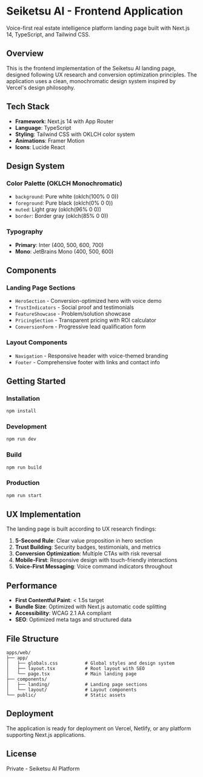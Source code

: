 # Seiketsu AI - Frontend Application

Voice-first real estate intelligence platform landing page built with Next.js 14, TypeScript, and Tailwind CSS.

## Overview

This is the frontend implementation of the Seiketsu AI landing page, designed following UX research and conversion optimization principles. The application uses a clean, monochromatic design system inspired by Vercel's design philosophy.

## Tech Stack

- **Framework**: Next.js 14 with App Router
- **Language**: TypeScript
- **Styling**: Tailwind CSS with OKLCH color system
- **Animations**: Framer Motion
- **Icons**: Lucide React

## Design System

### Color Palette (OKLCH Monochromatic)
- `background`: Pure white (oklch(100% 0 0))
- `foreground`: Pure black (oklch(0% 0 0))
- `muted`: Light gray (oklch(96% 0 0))
- `border`: Border gray (oklch(85% 0 0))

### Typography
- **Primary**: Inter (400, 500, 600, 700)
- **Mono**: JetBrains Mono (400, 500, 600)

## Components

### Landing Page Sections
- `HeroSection` - Conversion-optimized hero with voice demo
- `TrustIndicators` - Social proof and testimonials
- `FeatureShowcase` - Problem/solution showcase
- `PricingSection` - Transparent pricing with ROI calculator
- `ConversionForm` - Progressive lead qualification form

### Layout Components
- `Navigation` - Responsive header with voice-themed branding
- `Footer` - Comprehensive footer with links and contact info

## Getting Started

### Installation
```bash
npm install
```

### Development
```bash
npm run dev
```

### Build
```bash
npm run build
```

### Production
```bash
npm run start
```

## UX Implementation

The landing page is built according to UX research findings:

1. **5-Second Rule**: Clear value proposition in hero section
2. **Trust Building**: Security badges, testimonials, and metrics
3. **Conversion Optimization**: Multiple CTAs with risk reversal
4. **Mobile-First**: Responsive design with touch-friendly interactions
5. **Voice-First Messaging**: Voice command indicators throughout

## Performance

- **First Contentful Paint**: < 1.5s target
- **Bundle Size**: Optimized with Next.js automatic code splitting
- **Accessibility**: WCAG 2.1 AA compliant
- **SEO**: Optimized meta tags and structured data

## File Structure

```
apps/web/
├── app/
│   ├── globals.css          # Global styles and design system
│   ├── layout.tsx           # Root layout with SEO
│   └── page.tsx             # Main landing page
├── components/
│   ├── landing/             # Landing page sections
│   └── layout/              # Layout components
└── public/                  # Static assets
```

## Deployment

The application is ready for deployment on Vercel, Netlify, or any platform supporting Next.js applications.

## License

Private - Seiketsu AI Platform
